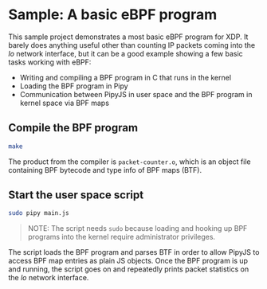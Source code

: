 # Sample: A basic eBPF program

This sample project demonstrates a most basic eBPF program for XDP. It barely does anything useful other than counting IP packets coming into the *lo* network interface, but it can be a good example showing a few basic tasks working with eBPF:

- Writing and compiling a BPF program in C that runs in the kernel
- Loading the BPF program in Pipy
- Communication between PipyJS in user space and the BPF program in kernel space via BPF maps

## Compile the BPF program

```sh
make
```

The product from the compiler is `packet-counter.o`, which is an object file containing BPF bytecode and type info of BPF maps (BTF).

## Start the user space script

```sh
sudo pipy main.js
```

> NOTE: The script needs `sudo` because loading and hooking up BPF programs into the kernel require administrator privileges.

The script loads the BPF program and parses BTF in order to allow PipyJS to access BPF map entries as plain JS objects. Once the BPF program is up and running, the script goes on and repeatedly prints packet statistics on the *lo* network interface.
